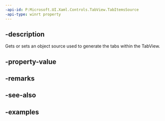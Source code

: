 ```yaml
---
-api-id: P:Microsoft.UI.Xaml.Controls.TabView.TabItemsSource
-api-type: winrt property
---
```


## -description

Gets or sets an object source used to generate the tabs within the TabView.

## -property-value

## -remarks

## -see-also

## -examples

